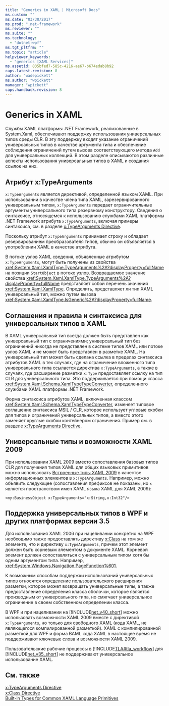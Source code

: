 ```yaml
---
title: "Generics in XAML | Microsoft Docs"
ms.custom: ""
ms.date: "03/30/2017"
ms.prod: ".net-framework"
ms.reviewer: ""
ms.suite: ""
ms.technology: 
  - "dotnet-wpf"
ms.tgt_pltfrm: ""
ms.topic: "article"
helpviewer_keywords: 
  - "generics [XAML Services]"
ms.assetid: 835bfed7-585c-4216-ae67-b674edab8b92
caps.latest.revision: 8
author: "wadepickett"
ms.author: "wpickett"
manager: "wpickett"
caps.handback.revision: 8
---
```

# Generics in XAML
Службы XAML платформы .NET Framework, реализованные в System.Xaml, обеспечивают поддержку использования универсальных типов среды CLR.  В эту поддержку входят указание ограничений универсальных типов в качестве аргумента типа и обеспечение соблюдения ограничений путем вызова соответствующего метода `Add` для универсальных коллекций.  В этом разделе описываются различные аспекты использования универсальных типов в XAML и создания ссылок на них.  
  
## Атрибут x:TypeArguments  
 `x:TypeArguments` является директивой, определенной языком XAML.  При использовании в качестве члена типа XAML, зарезервированного универсальным типом, `x:TypeArguments` передает ограничительные аргументы универсального типа резервному конструктору.  Сведения о синтаксисе, относящемся к использованию службами XAML платформы .NET Framework атрибута `x:TypeArguments`, включая примеры синтаксиса, см. в разделе [x:TypeArguments Directive](../../../docs/framework/xaml-services/x-typearguments-directive.md).  
  
 Поскольку атрибут `x:TypeArguments` принимает строку и обладает резервированием преобразователя типов, обычно он объявляется в употреблении XAML в качестве атрибута.  
  
 В потоке узлов XAML сведения, объявленные атрибутом `x:TypeArguments`, могут быть получены из свойства <xref:System.Xaml.XamlType.TypeArguments%2A?displayProperty=fullName> на позиции `StartObject` в потоке узлов.  Возвращаемое значение свойства <xref:System.Xaml.XamlType.TypeArguments%2A?displayProperty=fullName> представляет собой перечень значений <xref:System.Xaml.XamlType>.  Определить, представляет ли тип XAML универсальный тип, можно путем вызова <xref:System.Xaml.XamlType.IsGeneric%2A?displayProperty=fullName>.  
  
## Соглашения и правила и синтаксиса для универсальных типов в XAML  
 В XAML универсальный тип всегда должен быть представлен как универсальный тип с ограничениями; универсальный тип без ограничений никогда не представлен в системе типов XAML или потоке узлов XAML и не может быть представлен в разметке XAML.  На универсальный тип может быть сделана ссылка в пределах синтаксиса атрибутов XAML в тех случаях, где на ограничение вложенного типа универсального типа ссылается директива `x:TypeArguments`, а также в случаях, где расширение разметки `x:Type` предоставляет ссылку на тип CLR для универсального типа.  Это поддерживается при помощи класса <xref:System.Xaml.Schema.XamlTypeTypeConverter>, определенного службами XAML платформы .NET Framework.  
  
 Форма синтаксиса атрибутов XAML, включенная классом <xref:System.Xaml.Schema.XamlTypeTypeConverter>, изменяет типовое соглашение синтаксиса MSIL \/ CLR, которое использует угловые скобки для типов и ограничений универсальных типов, а вместо этого заменяет круглые скобки контейнером ограничения.  Пример см. в разделе [x:TypeArguments Directive](../../../docs/framework/xaml-services/x-typearguments-directive.md).  
  
## Универсальные типы и возможности XAML 2009  
 При использовании XAML 2009 вместо сопоставления базовых типов CLR для получения типов XAML для общих языковых примитивов можно использовать [Встроенные типы XAML 2009](../../../docs/framework/xaml-services/built-in-types-for-common-xaml-language-primitives.md) в качестве информационных элементов в `x:TypeArguments`.  Например, можно объявить следующее \(сопоставления префиксов не показаны, но `x` является пространством имен XAML языка XAML для XAML 2009\):  
  
```  
<my:BusinessObject x:TypeArguments="x:String,x:Int32"/>  
```  
  
## Поддержка универсальных типов в WPF и других платформах версии 3.5  
 Для использования XAML 2006 при нацеливании конкретно на WPF необходимо также предоставлять директиву [x:Class](../../../docs/framework/xaml-services/x-class-directive.md) на том же элементе, что и директиву `x:TypeArguments`, причем этот элемент должен быть корневым элементом в документе XAML.  Корневой элемент должен сопоставляться с универсальным типом хотя бы одним аргументом типа.  Например, <xref:System.Windows.Navigation.PageFunction%601>.  
  
 К возможным способам поддержки использований универсальных типов относятся определение пользовательского расширения разметки, которое может возвращать универсальные типы, а также предоставление определения класса оболочки, которое является производным от универсального типа, но смягчает универсальное ограничение в своем собственном определении класса.  
  
 В WPF и при нацеливании на [!INCLUDE[net_v40_short](../../../includes/net-v40-short-md.md)] можно использовать возможности XAML 2009 вместе с директивой `x:TypeArguments`, но только для свободного XAML \(кода XAML, не являющегося компилированной разметкой\).  XAML с компилированной разметкой для WPF и форма BAML кода XAML в настоящее время не поддерживают ключевые слова и возможности XAML 2009.  
  
 Пользовательские рабочие процессы в [!INCLUDE[TLA#tla_workflow](../../../includes/tlasharptla-workflow-md.md)] для [!INCLUDE[net_v35_short](../../../includes/net-v35-short-md.md)] не поддерживают универсальное использование XAML.  
  
## См. также  
 [x:TypeArguments Directive](../../../docs/framework/xaml-services/x-typearguments-directive.md)   
 [x:Class Directive](../../../docs/framework/xaml-services/x-class-directive.md)   
 [Built\-in Types for Common XAML Language Primitives](../../../docs/framework/xaml-services/built-in-types-for-common-xaml-language-primitives.md)